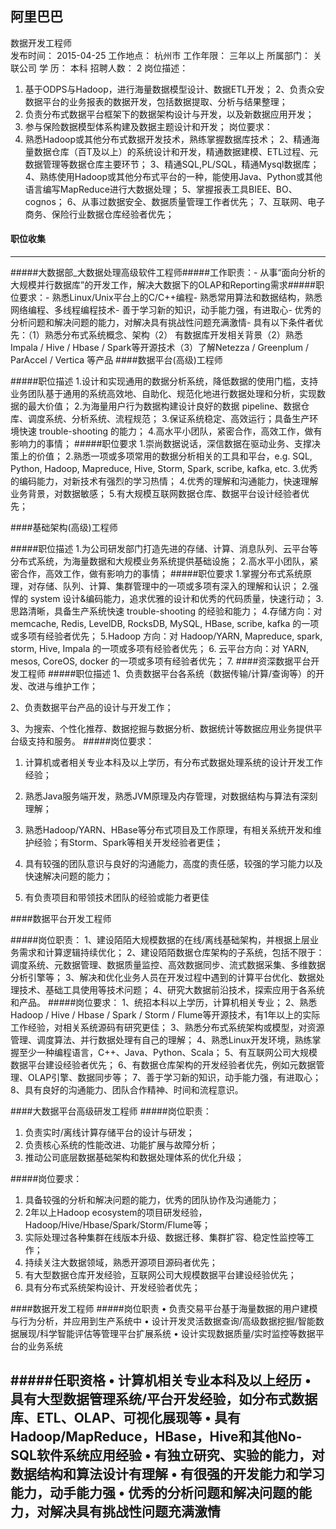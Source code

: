 阿里巴巴
------------------
数据开发工程师  
发布时间：  2015-04-25  工作地点：  杭州市  工作年限：  三年以上
所属部门：  关联公司    学   历：   本科    招聘人数：  2
岗位描述：
1. 基于ODPS与Hadoop，进行海量数据模型设计、数据ETL开发； 
2、负责众安数据平台的业务报表的数据开发，包括数据提取、分析与结果整理； 
3. 负责分布式数据平台框架下的数据架构设计与开发，以及新数据应用开发； 
4. 参与保险数据模型体系构建及数据主题设计和开发；
岗位要求：
1. 熟悉Hadoop或其他分布式数据开发技术，熟练掌握数据库技术； 
2、精通海量数据仓库（百T及以上）的系统设计和开发，精通数据建模、ETL过程、元数据管理等数据仓库主要环节； 
3、精通SQL,PL/SQL，精通Mysql数据库； 
4、熟练使用Hadoop或其他分布式平台的一种，能使用Java、Python或其他语言编写MapReduce进行大数据处理； 
5、掌握报表工具BIEE、BO、cognos； 
6、从事过数据安全、数据质量管理工作者优先； 
7、互联网、电子商务、保险行业数据仓库经验者优先；


#### 职位收集
-----------
#####大数据部_大数据处理高级软件工程师#####工作职责：- 从事“面向分析的大规模并行数据库”的开发工作，解决大数据下的OLAP和Reporting需求#####职位要求：- 熟悉Linux/Unix平台上的C/C++编程- 熟悉常用算法和数据结构，熟悉网络编程、多线程编程技术- 善于学习新的知识，动手能力强，有进取心- 优秀的分析问题和解决问题的能力，对解决具有挑战性问题充满激情- 具有以下条件者优先：（1）熟悉分布式系统概念、架构（2） 有数据库开发相关背景（2）熟悉 Impala / Hive / Hbase / Spark等开源技术（3）了解Netezza / Greenplum / ParAccel / Vertica 等产品
####数据平台(高级)工程师

#####职位描述 
1.设计和实现通用的数据分析系统，降低数据的使用门槛，支持业务团队基于通用的系统高效地、自助化、规范化地进行数据处理和分析，实现数据的最大价值； 
2.为海量用户行为数据构建设计良好的数据 pipeline、数据仓库、调度系统、分析系统、流程规范； 
3.保证系统稳定、高效运行；具备生产环境快速 trouble-shooting 的能力； 
4.高水平小团队，紧密合作，高效工作，做有影响力的事情； 
#####职位要求 
1.崇尚数据说话，深信数据在驱动业务、支撑决策上的价值； 
2.熟悉一项或多项常用的数据分析相关的工具和平台，e.g. SQL, Python, Hadoop, Mapreduce, Hive, Storm, Spark, scribe, kafka, etc. 
3.优秀的编码能力，对新技术有强烈的学习热情； 
4.优秀的理解和沟通能力，快速理解业务背景，对数据敏感； 
5.有大规模互联网数据仓库、数据平台设计经验者优先； 

####基础架构(高级)工程师

#####职位描述 
1.为公司研发部门打造先进的存储、计算、消息队列、云平台等分布式系统，为海量数据和大规模业务系统提供基础设施； 
2.高水平小团队，紧密合作，高效工作，做有影响力的事情； 
#####职位要求 
1.掌握分布式系统原理，对存储、队列、计算、集群管理中的一项或多项有深入的理解和认识； 
2.强悍的 system 设计&编码能力，追求优雅的设计和优秀的代码质量，快速行动； 
3.思路清晰，具备生产系统快速 trouble-shooting 的经验和能力； 
4.存储方向：对 memcache, Redis, LevelDB, RocksDB, MySQL, HBase, scribe, kafka 的一项或多项有经验者优先； 
5.Hadoop 方向：对 Hadoop/YARN, Mapreduce, spark, storm, Hive, Impala 的一项或多项有经验者优先； 
6. 云平台方向：对 YARN, mesos, CoreOS, docker 的一项或多项有经验者优先； 
7. 
####资深数据平台开发工程师
#####职位描述
1、负责数据平台各系统（数据传输/计算/查询等）的开发、改进与维护工作；

2、负责数据平台产品的设计与开发工作；

3、为搜索、个性化推荐、数据挖掘与数据分析、数据统计等数据应用业务提供平台级支持和服务。
#####岗位要求：

1. 计算机或者相关专业本科及以上学历，有分布式数据处理系统的设计开发工作经验；

2. 熟悉Java服务端开发，熟悉JVM原理及内存管理，对数据结构与算法有深刻理解；

3. 熟悉Hadoop/YARN、HBase等分布式项目及工作原理，有相关系统开发和维护经验；有Storm、Spark等相关开发经验者更佳；

4. 具有较强的团队意识与良好的沟通能力，高度的责任感，较强的学习能力以及快速解决问题的能力；

5. 有负责项目和带领技术团队的经验或能力者更佳

####数据平台开发工程师

#####岗位职责：
1、建设陌陌大规模数据的在线/离线基础架构，并根据上层业务需求和计算逻辑持续优化；
2、建设陌陌数据仓库架构的子系统，包括不限于：调度系统、元数据管理、数据质量监控、高效数据同步、流式数据采集、多维数据分析引擎等；
3、解决和优化业务人员在开发过程中遇到的计算平台优化、数据处理技术、基础工具使用等技术问题；
4、研究大数据前沿技术，探索应用于各系统和产品。
#####岗位要求：
1、统招本科以上学历，计算机相关专业；
2、熟悉Hadoop / Hive / Hbase / Spark / Storm / Flume等开源技术，有1年以上的实际工作经验，对相关系统源码有研究更佳；
3、熟悉分布式系统架构或模型，对资源管理、调度算法、并行数据处理有自己的理解；
4、熟悉Linux开发环境，熟练掌握至少一种编程语言，C++、Java、Python、Scala；
5、有互联网公司大规模数据平台建设经验者优先；
6、有数据仓库架构的开发经验者优先，例如元数据管理、OLAP引擎、数据同步等；
7、善于学习新的知识，动手能力强，有进取心；
8、具有良好的沟通能力、团队合作精神、时间和流程意识。


####大数据平台高级研发工程师
#####岗位职责：
1. 负责实时/离线计算存储平台的设计与研发；
2. 负责核心系统的性能改进、功能扩展与故障分析；
3. 推动公司底层数据基础架构和数据处理体系的优化升级；

#####岗位要求：
1. 具备较强的分析和解决问题的能力，优秀的团队协作及沟通能力；
2. 2年以上Hadoop ecosystem的项目研发经验，Hadoop/Hive/Hbase/Spark/Storm/Flume等；
3. 实际处理过各种集群在线版本升级、数据迁移、集群扩容、稳定性监控等工作；
4. 持续关注大数据领域，熟悉开源项目源码者优先；
5. 有大型数据仓库开发经验，互联网公司大规模数据平台建设经验优先；
6. 具有分布式系统架构设计、开发经验者优先；

####数据开发工程师
#####岗位职责
•	负责交易平台基于海量数据的用户建模与行为分析，并应用到生产系统中
•	设计开发灵活数据查询/高级数据挖掘/智能数据展现/科学智能评估等管理平台扩展系统
•	设计实现数据质量/实时监控等数据平台的业务系统

#####任职资格
•	计算机相关专业本科及以上经历
•	具有大型数据管理系统/平台开发经验，如分布式数据库、ETL、OLAP、可视化展现等
•	具有Hadoop/MapReduce，HBase，Hive和其他No-SQL软件系统应用经验
•	有独立研究、实验的能力，对数据结构和算法设计有理解
•	有很强的开发能力和学习能力，动手能力强 
•	优秀的分析问题和解决问题的能力，对解决具有挑战性问题充满激情
-

